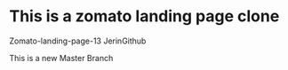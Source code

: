 # This is a zomato landing page clone

Zomato-landing-page-13
JerinGithub

This is a new Master Branch